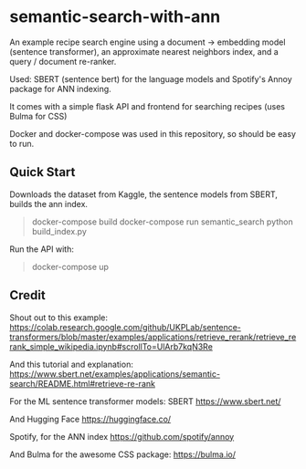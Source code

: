 # semantic-search-with-ann
An example recipe search engine using a document -> embedding model (sentence transformer), an approximate nearest neighbors index, and a query / document re-ranker.

Used:
SBERT (sentence bert) for the language models and Spotify's Annoy package for ANN indexing.

It comes with a simple flask API and frontend for searching recipes (uses Bulma for CSS)

Docker and docker-compose was used in this repository, so should be easy to run.

## Quick Start
Downloads the dataset from Kaggle, the sentence models from SBERT, builds the ann index.
> docker-compose build
> docker-compose run semantic_search python build_index.py 

Run the API with:
> docker-compose up


## Credit
Shout out to this example:
https://colab.research.google.com/github/UKPLab/sentence-transformers/blob/master/examples/applications/retrieve_rerank/retrieve_rerank_simple_wikipedia.ipynb#scrollTo=UlArb7kqN3Re

And this tutorial and explanation:
https://www.sbert.net/examples/applications/semantic-search/README.html#retrieve-re-rank

For the ML sentence transformer models:
SBERT
https://www.sbert.net/

And Hugging Face
https://huggingface.co/


Spotify, for the ANN index
https://github.com/spotify/annoy


And Bulma for the awesome CSS package:
https://bulma.io/

